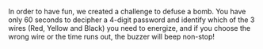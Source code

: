 In order to have fun, we created a challenge to defuse a bomb. 
You have only 60 seconds to decipher a 4-digit password and identify which of the 3 wires (Red, Yellow and Black) you need to energize, 
and if you choose the wrong wire or the time runs out, the buzzer will beep non-stop!
